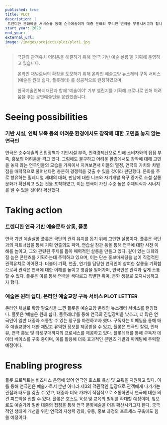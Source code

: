 ```yaml
---
published: true
title: PLOT
description: |
 트렌디한 문화예술 서비스를 통해 순수예술이자 대중 문화의 뿌리인 연극을 부흥시키고자 합니다.
start_year: 2020
end_year: 
external_url:
image: /images/projects/plot/plot1.jpg
---
```


>극단의 관객유치 어려움을 해결하기 위해 ‘연극 기반 예술 살롱’을 기획해 운영하고 있습니다. 
>
>온라인 채널로써의 확장을 도모하기 위해 온라인 예술교양 뉴스레터 구독 서비스(예술은 원래 쉽다, 플롯레터) 를 성공적으로 런칭하였으며,
>
>한국예술인복지재단과 함께 ‘예술이야’ 기부 챌린지를 기획해 코로나로 인해 어려움을 겪는 공연예술인을 응원했습니다.


# Seeing possibilities

### 기반 시설, 인력 부족 등의 어려운 환경에서도 창작에 대한 고민을 놓지 않는 연극인

연극은 순수예술의 진입장벽과 기반시설 부족, 인력경제난으로 인해 소비자와의 접점 부족, 홍보의 어려움을 겪고 있다. 그럼에도 불구하고 어려운 환경에서도 창작에 대해 고민을 놓지 않는 연극인들의 모습을 가까이서 지켜보면서 이들의 열정, 연극의 가치와 차별점을 매력적으로 풀어낸다면 충분히 경쟁력을 갖출 수 있을 것이라 판단했다. 문화를 주로 향유하는 밀레니얼 세대의 대화, 만남에 대한 니즈와 자기개발 욕구 증가로 소셜 살롱 문화가 확산되고 있는 것을 포착하였고, 이는 연극이 가진 수준 높은 주제의식과 시너지를 낼 수 있을 것이라 확신했다. 

# Taking action

### 트렌디한 연극 기반 예술문화 살롱, 플롯

연극 기반 예술살롱 플롯은 극단의 관객 유치를 돕기 위해 고안한 살롱이다. 플롯은 극단과의 파트너십을 통해 기획 연출의도 파악, 연습실 참관 등을 통해 연극에 대한 사전 이해를 높이고, 그와 관련된 주제를 뽑아 매력적인 살롱을 만들고 있다. 깊이 있는 대화와 질 높은 콘텐츠를 기획하는데 주력하고 있으며, 이는 단순 홍보마케팅을 넘어 직접적인 관객유치로 이어졌다. 더불어 기획, 연출, 연기를 담당한 연극인이 참여한 살롱을 기획함으로써 관객은 연극에 대한 이해를 높이고 영감을 얻어가며, 연극인은 관객과 깊게 소통할 수 있다. 플롯은 이를 통해 연극을 색다르고 특별한 취미, 문화 생활로 포지셔닝하고자 했다. 

### 예술은 원래 쉽다, 온라인 예술교양 구독 서비스 PLOT LETTER

온라인 채널로 확장 필요성을 느낀 플롯은 예술교양 온라인 뉴스레터 서비스를 런칭했다. 플롯은 ‘예술은 원래 쉽다, 플롯레터’를 통해 연극의 진입장벽을 낮추고, 더 많은 연극인이 일반 대중과 소통할 수 있는 창구를 마련하고자 했다. 구독자는 이메일을 통해 매주 예술교양에 대한 재밌고 유익한 정보를 제공받을 수 있고, 플롯은 연극인 칼럼, 인터뷰, 연극 홍보 및 티켓구매까지의 프로세스를 제공하고 있다. 플롯레터를 통해 구독자 데이터 베이스를 구축 중이며, 이를 활용해 더욱 효과적인 콘텐츠 개발과 마케팅에 주력할 예정이다.

# Enabling progress

플롯 프로젝트는 비즈니스 운영에 있어 연극인 호스트 육성 및 교육을 지원하고 있다. 이를 통해 연극인은 예술가로서 뿐만 아니라 제3의 객관적인 입장으로 관객에게 다가가는 관점과 태도를 갖출 수 있고, 대중과 더욱 가까이 직접적으로 소통하면서 연극에 대한 의견 피드백을 접할 수 있다. 플롯은 호스트 육성 및 교육의 범위를 확대할 예정이며, 앞으로도 예술가와 일반 대중의 접점을 통해 연극 문화예술을 더욱 확산시키고자 한다. 궁극적인 생태계 개선을 위한 연극의 자생력 강화, 유통, 홍보 과정의 프로세스 구축에도 힘쓸 예정이다.
